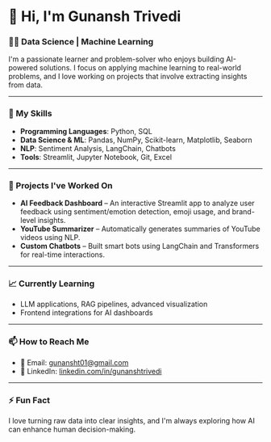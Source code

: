 # 👋 Hi, I'm Gunansh Trivedi

### 👨‍💻 Data Science | Machine Learning 

I'm a passionate learner and problem-solver who enjoys building AI-powered solutions. I focus on applying machine learning  to real-world problems, and I love working on projects that involve extracting insights from data.

---

### 🧠 My Skills

- **Programming Languages**: Python, SQL
- **Data Science & ML**: Pandas, NumPy, Scikit-learn, Matplotlib, Seaborn
- **NLP**: Sentiment Analysis, LangChain, Chatbots
- **Tools**: Streamlit, Jupyter Notebook, Git, Excel

---

### 🚀 Projects I've Worked On

- **AI Feedback Dashboard** – An interactive Streamlit app to analyze user feedback using sentiment/emotion detection, emoji usage, and brand-level insights.
- **YouTube Summarizer** – Automatically generates summaries of YouTube videos using NLP.
- **Custom Chatbots** – Built smart bots using LangChain and Transformers for real-time interactions.

---

### 📈 Currently Learning
- LLM applications, RAG pipelines, advanced visualization
- Frontend integrations for AI dashboards

---

### 📫 How to Reach Me

- 📧 Email: [gunansht01@gmail.com](mailto:gunansht01@gmail.com)
- 💼 LinkedIn: [linkedin.com/in/gunanshtrivedi](https://www.linkedin.com/in/gunanshtrivedi)


---

### ⚡ Fun Fact
I love turning raw data into clear insights, and I'm always exploring how AI can enhance human decision-making.

